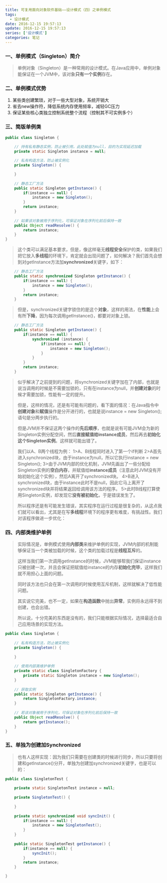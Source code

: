 ```yaml
---
title: 可复用面向对象软件基础——设计模式（四）之单例模式
tags:
  - 设计模式
date: 2016-12-15 19:57:13
update: 2016-12-15 19:57:13
series: ['设计模式']
categories: 笔记
---
```


### 一、单例模式（Singleton）简介

> 单例对象（Singleton）是一种常用的设计模式。在Java应用中，单例对象能保证在一个JVM中，该对象**只有一个实例**存在。

### 二、单例模式优势

 1. 某些类创建繁琐，对于一些大型对象，系统开销大
 2. 省去new操作符，降低系统内存使用频率，减轻GC压力
 3. 保证某些核心类独立控制系统整个流程（控制其不可实例多个）

### 三、简版单例类

```java
public class Singleton {

	// 持有私有静态实例，防止被引用，此处赋值为null，目的为实现延迟加载
	private static Singleton instance = null;
	
	// 私有构造方法，防止被实例化
	private Singleton() {

	}
	
	// 静态工厂方法
	public static Singleton getInstance() {
		if(instance == null) {
			instance = new Singleton();
		}
		return instance;
	}
	
	// 如果该对象被用于序列化，可保证对象在序列化前后保持一致
	public Object readResolve() {
		return instance;
	}
}
```

> 这个类可以满足基本要求，但是，像这样毫无**线程安全**保护的类，如果我们把它放入**多线程**的环境下，肯定就会出现问题了，如何解决？我们首先会想到对getInstance方法加**synchronized**关键字，如下：
> 

```java
	// 静态工厂方法
	public static synchronized Singleton getInstance() {
		if(instance == null) {
			instance = new Singleton();
		}
		return instance;
	}
```

> 但是，synchronized关键字锁住的是这个**对象**，这样的用法，在**性能**上会有所**下降**，因为每次调用getInstance()，都要对对象上锁。
> 

```java
	// 静态工厂方法
	public static Singleton getInstance() {
		if(instance == null) {
			synchronized (instance) {
				if(instance == null) {
					instance = new Singleton();
				}
			}
		}
		return instance;
	}
```

> 似乎解决了之前提到的问题，将synchronized关键字加在了内部，也就是说当调用的时候是不需要加锁的，只有在instance为null，并**创建对象**的时候才需要加锁，性能有一定的提升。
> 
> 但是，这样的情况，还是有可能有问题的，看下面的情况：在Java指令中**创建对象**和**赋值**操作是分开进行的，也就是说instance = new Singleton();语句是分两步执行的。
> 
> 但是JVM并不保证这两个操作的**先后顺序**，也就是说有可能JVM会为新的Singleton实例分配空间，然后**直接赋值给instance成员**，然后再去**初始化这个Singleton实例**。这样就可能出错了。
> 
> 我们以A、B两个线程为例：
1>A、B线程同时进入了第一个if判断
2>A首先进入synchronized块，由于instance为null，所以它执行instance = new Singleton();
3>由于JVM内部的优化机制，JVM先画出了一些分配给Singleton实例的**空白内存**，并赋值给**instance成员**（注意此时JVM没有开始初始化这个实例），然后A离开了synchronized块。
4>B进入synchronized块，由于instance此时不是null，因此它马上离开了synchronized块并将结果返回给调用该方法的程序。
5>此时B线程打算使用Singleton实例，却发现它**没有被初始化**，于是错误发生了。
> 
> 所以程序还是有可能发生错误，其实程序在运行过程是很复杂的，从这点我们就可以看出，尤其是在写**多线程**环境下的程序更有难度，有挑战性。我们对该程序做进一步优化：

### 四、内部类维护单例
> 实际情况是，单例模式使用**内部类**来维护单例的实现，JVM内部的机制能够保证当一个类被加载的时候，这个类的加载过程是**线程互斥**的。
> 
> 这样当我们第一次调用getInstance的时候，JVM能够帮我们保证instance只被创建一次，并且会保证把赋值给instance的内存**初始化完毕**，这样我们就不用担心上面的问题。
> 
> 同时该方法也只会在第一次调用的时候使用互斥机制，这样就解决了低性能问题。
> 
> 其实说它完美，也不一定，如果在**构造函数**中抛出**异常**，实例将永远得不到创建，也会出错。
> 
> 所以说，十分完美的东西是没有的，我们只能根据实际情况，选择最适合自己应用场景的实现方法。
```java
public class Singleton {
	
	// 私有构造方法，防止被实例化
	private Singleton() {
		
	}
	
	// 使用内部类维护单例
	private static class SingletonFactory {
		private static Singleton instance = new Singleton();
	}
	
	// 获取实例
	public static Singleton getInstance() {
		return SingletonFactory.instance;
	}
	
	// 若该对象被用于序列化，可保证对象在序列化前后保持一致
	public Object readResolve() {
		return getInstance();
	}
}
```
### 五、单独为创建加Synchronized

> 
> 也有人这样实现：因为我们只需要在创建类的时候进行同步，所以只要将创建和getInstance()分开，单独为创建加synchronized关键字，也是可以的：

```java
public class SingletonTest {
	
	private static SingletonTest instance = null;
	
	private SingletonTest() {
		
	}
	
	private static synchronized void syncInit() {
		if(instance == null) {
			instance = new SingletonTest();
		}
	}
	
	public static SingletonTest getInstance() {
		if(instance == null) {
			syncInit();
		}
		return instance;
	}

}
```